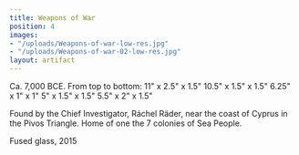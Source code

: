```yaml
---
title: Weapons of War
position: 4
images:
- "/uploads/Weapons-of-war-low-res.jpg"
- "/uploads/Weapons-of-war-02-low-res.jpg"
layout: artifact
---
```


Ca. 7,000 BCE.
From top to bottom:
11" x 2.5" x 1.5"
10.5" x 1.5" x 1.5"
6.25" x 1" x 1"
5" x 1.5" x 1.5"
5.5" x 2" x 1.5"

Found by the Chief Investigator, Ráchel Räder, near the coast of Cyprus in the Pivos Triangle. Home of one the 7 colonies of Sea People.

Fused glass, 2015

